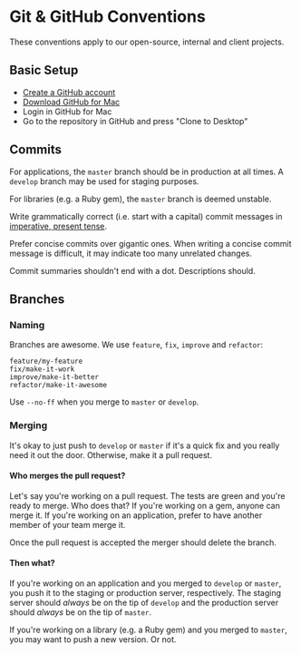 # Git & GitHub Conventions

These conventions apply to our open-source, internal and client projects.

## Basic Setup

- [Create a GitHub account](https://github.com/join)
- [Download GitHub for Mac](https://mac.github.com/)
- Login in GitHub for Mac
- Go to the repository in GitHub and press "Clone to Desktop"

## Commits

For applications, the `master` branch should be in production at all times.
A `develop` branch may be used for staging purposes.

For libraries (e.g. a Ruby gem), the `master` branch is deemed unstable.

Write grammatically correct (i.e. start with a capital) commit messages in [imperative, present tense](http://stackoverflow.com/questions/3580013/should-i-use-past-or-present-tense-in-git-commit-messages).

Prefer concise commits over gigantic ones. When writing a concise commit message
is difficult, it may indicate too many unrelated changes.

Commit summaries shouldn't end with a dot. Descriptions should.

## Branches

### Naming

Branches are awesome. We use `feature`, `fix`, `improve` and `refactor`:

```
feature/my-feature
fix/make-it-work
improve/make-it-better
refactor/make-it-awesome
```

Use `--no-ff` when you merge to `master` or `develop`.

### Merging

It's okay to just push to `develop` or `master` if it's a quick fix and you really need
it out the door. Otherwise, make it a pull request.

#### Who merges the pull request?

Let's say you're working on a pull request. The tests are green and you're ready
to merge. Who does that? If you're working on a gem, anyone can merge it. If you're
working on an application, prefer to have another member of your team merge it.

Once the pull request is accepted the merger should delete the branch.

#### Then what?

If you're working on an application and you merged to `develop` or `master`, you push it to
the staging or production server, respectively. The staging server should *always* be on the
tip of `develop` and the production server should *always* be on the tip of `master`.

If you're working on a library (e.g. a Ruby gem) and you merged to `master`, you
may want to push a new version. Or not.
